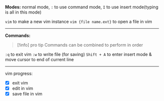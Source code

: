 **Modes:** normal mode, `:` to use command mode, `I` to use insert mode(typing is all in this mode)

`vim` to make a new vim instance
`vim {file name.ext}` to open a file in vim

* * *

**Commands:**
> [!info] pro tip
> Commands can be combined to perform in order


`:q` to exit vim
`:w` to write file (for saving)
`Shift + A` to enter insert mode & move cursor to end of current line

---

vim progress:
- [x] exit vim
- [x] edit in vim
- [x] save file in vim
